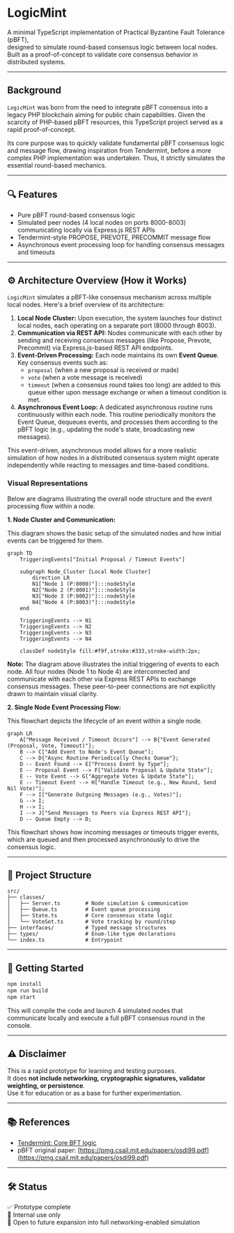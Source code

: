 # LogicMint

A minimal TypeScript implementation of Practical Byzantine Fault Tolerance (pBFT),  
designed to simulate round-based consensus logic between local nodes.  
Built as a proof-of-concept to validate core consensus behavior in distributed systems.  

---

## Background

`LogicMint` was born from the need to integrate pBFT consensus into a legacy PHP blockchain aiming for public chain capabilities. Given the scarcity of PHP-based pBFT resources, this TypeScript project served as a rapid proof-of-concept.

Its core purpose was to quickly validate fundamental pBFT consensus logic and message flow, drawing inspiration from Tendermint, before a more complex PHP implementation was undertaken. Thus, it strictly simulates the essential round-based mechanics.

---

## 🔍 Features

- Pure pBFT round-based consensus logic
- Simulated peer nodes (4 local nodes on ports 8000-8003) communicating locally via Express.js REST APIs
- Tendermint-style PROPOSE, PREVOTE, PRECOMMIT message flow
- Asynchronous event processing loop for handling consensus messages and timeouts

---

## ⚙️ Architecture Overview (How it Works)

`LogicMint` simulates a pBFT-like consensus mechanism across multiple local nodes. Here's a brief overview of its architecture:

1.  **Local Node Cluster:** Upon execution, the system launches four distinct local nodes, each operating on a separate port (8000 through 8003).
2.  **Communication via REST API:** Nodes communicate with each other by sending and receiving consensus messages (like Propose, Prevote, Precommit) via Express.js-based REST API endpoints.
3.  **Event-Driven Processing:** Each node maintains its own **Event Queue**. Key consensus events such as:
    * `proposal` (when a new proposal is received or made)
    * `vote` (when a vote message is received)
    * `timeout` (when a consensus round takes too long)
    are added to this queue either upon message exchange or when a timeout condition is met.
4.  **Asynchronous Event Loop:** A dedicated asynchronous routine runs continuously within each node. This routine periodically monitors the Event Queue, dequeues events, and processes them according to the pBFT logic (e.g., updating the node's state, broadcasting new messages).

This event-driven, asynchronous model allows for a more realistic simulation of how nodes in a distributed consensus system might operate independently while reacting to messages and time-based conditions.

### Visual Representations

Below are diagrams illustrating the overall node structure and the event processing flow within a node.

**1. Node Cluster and Communication:**

This diagram shows the basic setup of the simulated nodes and how initial events can be triggered for them.

```mermaid
graph TD
    TriggeringEvents["Initial Proposal / Timeout Events"]

    subgraph Node_Cluster [Local Node Cluster]
        direction LR
        N1["Node 1 (P:8000)"]:::nodeStyle
        N2["Node 2 (P:8001)"]:::nodeStyle
        N3["Node 3 (P:8002)"]:::nodeStyle
        N4["Node 4 (P:8003)"]:::nodeStyle
    end

    TriggeringEvents --> N1
    TriggeringEvents --> N2
    TriggeringEvents --> N3
    TriggeringEvents --> N4

    classDef nodeStyle fill:#f9f,stroke:#333,stroke-width:2px;
```
**Note:** The diagram above illustrates the initial triggering of events to each node. All four nodes (Node 1 to Node 4) are interconnected and communicate with each other via Express REST APIs to exchange consensus messages. These peer-to-peer connections are not explicitly drawn to maintain visual clarity.

**2. Single Node Event Processing Flow:**

This flowchart depicts the lifecycle of an event within a single node.

```mermaid
graph LR
    A["Message Received / Timeout Occurs"] --> B{"Event Generated (Proposal, Vote, Timeout)"};
    B --> C["Add Event to Node's Event Queue"];
    C --> D{"Async Routine Periodically Checks Queue"};
    D -- Event Found --> E["Process Event by Type"];
    E -- Proposal Event --> F["Validate Proposal & Update State"];
    E -- Vote Event --> G["Aggregate Votes & Update State"];
    E -- Timeout Event --> H["Handle Timeout (e.g., New Round, Send Nil Vote)"];
    F --> I["Generate Outgoing Messages (e.g., Votes)"];
    G --> I;
    H --> I;
    I --> J["Send Messages to Peers via Express REST API"];
    D -- Queue Empty --> D;
```
This flowchart shows how incoming messages or timeouts trigger events, which are queued and then processed asynchronously to drive the consensus logic.

---

## 📁 Project Structure

```
src/
├── classes/
│   ├── Server.ts        # Node simulation & communication
│   ├── Queue.ts         # Event queue processing
│   ├── State.ts         # Core consensus state logic
│   └── VoteSet.ts       # Vote tracking by round/step
├── interfaces/          # Typed message structures
├── types/               # Enum-like type declarations
└── index.ts             # Entrypoint
```

---

## 🚀 Getting Started

```bash
npm install
npm run build
npm start
```

This will compile the code and launch 4 simulated nodes that  
communicate locally and execute a full pBFT consensus round in the console.

---

## ⚠️ Disclaimer

This is a rapid prototype for learning and testing purposes.  
It does **not include networking, cryptographic signatures, validator weighting, or persistence**.  
Use it for education or as a base for further experimentation.

---

## 📚 References

- [Tendermint: Core BFT logic](https://github.com/tendermint/tendermint)
- pBFT original paper: [https://pmg.csail.mit.edu/papers/osdi99.pdf](https://pmg.csail.mit.edu/papers/osdi99.pdf)

---

## 🛠️ Status

✅ Prototype complete  
🧪 Internal use only  
🌱 Open to future expansion into full networking-enabled simulation
